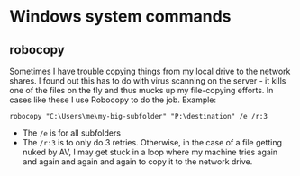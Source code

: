 # Windows system commands

robocopy
--------
Sometimes I have trouble copying things from my local drive to the network shares.  I found out this has to do with virus scanning on the server - it kills one of the files on the fly and thus mucks up my file-copying efforts.  In cases like these I use Robocopy to do the job.  Example:

    robocopy "C:\Users\me\my-big-subfolder" "P:\destination" /e /r:3

* The `/e` is for all subfolders
* The `/r:3` is to only do 3 retries.  Otherwise, in the case of a file getting nuked by AV, I may get stuck in a loop where my machine tries again and again and again and again to copy it to the network drive.
